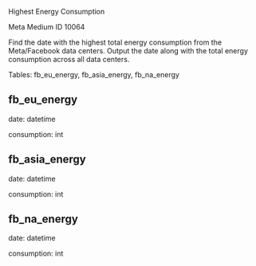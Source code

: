 Highest Energy Consumption

Meta Medium ID 10064

Find the date with the highest total energy consumption from the Meta/Facebook data centers. Output the date along with the total energy consumption across all data centers.

Tables: fb_eu_energy, fb_asia_energy, fb_na_energy

fb_eu_energy
------------

date: datetime

consumption: int

fb_asia_energy
--------------

date: datetime

consumption: int

fb_na_energy
------------

date: datetime

consumption: int